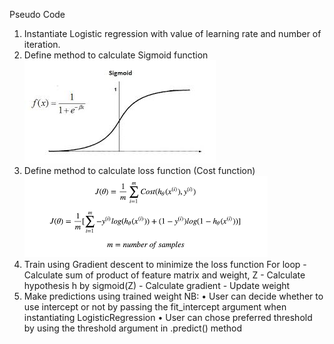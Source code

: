 Pseudo Code
1.	Instantiate Logistic regression with value of learning rate and number of iteration.
2.	Define method to calculate  Sigmoid function
![](images/sigmoid.jpg)
3.	Define method to calculate loss function (Cost function)
![](images/loss_function.png)
4.	Train using Gradient descent  to minimize the loss function
        For loop
        -	Calculate sum of product of feature matrix and weight, Z
        -	Calculate hypothesis h by sigmoid(Z)
        -	Calculate gradient
        -	Update weight
5.	Make predictions using trained weight
NB: 
•	User can decide whether to use intercept or not by passing the fit_intercept argument when instantiating LogisticRegression
•	User can chose preferred threshold by using the threshold argument in .predict() method
